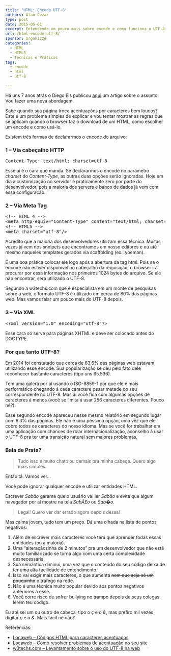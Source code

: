 ```yaml
---
title: 'HTML: Encode UTF-8'
authors: Alan Cezar
type: post
date: 2015-05-01
excerpt: Entendendo um pouco mais sobre encode e como funciona o UTF-8.
url: /html-encode-utf-8/
sponsor: organizze
categories:
  - HTML
  - HTML5
  - Técnicas e Práticas
tags:
  - encode
  - html
  - utf-8

---
```

Há uns 7 anos atrás o Diego Eis publicou [aqui][1] um artigo sobre o assunto. Vou fazer uma nova abordagem.

Sabe quando sua página troca acentuações por caracteres bem loucos? Este é um problema simples de explicar e vou tentar mostrar as regras que se aplicam quando o browser faz o download de um HTML, como escolher um encode e como usá-lo.

Existem três formas de declararmos o encode do arquivo:

### 1 &#8211; Via cabeçalho HTTP

<pre>Content-Type: text/html; charset=utf-8</pre>

Esse aí é o cara que manda. Se declararmos o encode no parâmetro _charset_ do _Content-Type_, as outras duas opções serão ignoradas. Hoje em dia a customização no servidor é praticamente zero por parte do desenvolvedor, pois a maioria dos servers e banco de dados já vem com essa configuração.

### 2 &#8211; Via Meta Tag

<pre>&lt;!-- HTML 4 --&gt;
&lt;meta http-equiv="Content-Type" content="text/html; charset=utf-8"&gt;
&lt;!-- HTML5 --&gt;
&lt;meta charset="utf-8"/&gt;</pre>

Acredito que a maioria dos desenvolvedores utilizam essa técnica. Muitas vezes já vem nos snnipets que encontramos em nosso editores e ou até mesmo naqueles templates gerados via scaffolding (ex.: yoeman).

É uma boa prática colocar ele logo após a abertura da tag html. Pois se o encode não estiver disponível no cabeçalho da requisição, o browser irá procurar por essa informação nos primeiros 1024 bytes do arquivo. Se ele não encontrar, será utilizado o UTF-8.

Segundo a w3techs.com que é especialista em um monte de pesquisas sobre a web, o formato UTF-8 é utilizado em cerca de 80% das páginas web. Mas vamos falar um pouco mais do UTF-8 depois.

### 3 &#8211; Via XML

<pre>&lt;?xml version="1.0" encoding="utf-8"?&gt;</pre>

Esse cara só serve para páginas XHTML e deve ser colocado antes do DOCTYPE.

### Por que tanto UTF-8?

Em 2014 foi constatado que cerca de 83,6% das páginas web estavam utilizando esse encode. Sua popularização se deu pelo fato dele reconhecer bastante caracteres (tipo uns 65.536).

Tem uma galera por aí usando o ISO-8859-1 por que ele é mais performático chegando á cada caractere pesar metade do seu correspondente no UTF-8. Mas aí você fica com algumas opções de caracteres á menos (você se limita á usar 256 caracteres diferentes. Pouco né?).

Esse segundo encode apareceu nesse mesmo relatório em segundo lugar com 8.3% das páginas. Ele não é uma péssima opção, uma vez que ele cobre todos os caracteres do nosso idioma. Mas se você for trabalhar em uma aplicação com chances de rolar internacionalização, aconselho á usar o UTF-8 pra ter uma transição natural sem maiores problemas.

### Bala de Prata?

> Tudo isso é muito chato ou demais pra minha cabeça. Quero algo mais simples.

Então tá. Vamos ver&#8230;

Você pode ignorar qualquer encode e utilizar entidades HTML.

Escrever _Sab&atilde;o_ garante que o usuário vai ler _Sabão_ e evita que algum navegador por aí mostre na tela _SabÃ£o_ ou _Sab�o_.

> Legal! Quero ver dar errado agora depois dessa!

Mas calma jovem, tudo tem um preço. Dá uma olhada na lista de pontos negativos:

  1. Além de escrever mais caracteres você terá que aprender todas essas entidades (ou a maioria).
  2. Uma &#8220;alteraçãozinha de 2 minutos&#8221; pra um desenvolvedor que não está muito familiarizado se torna algo com uma certa complexidade desnecessária.
  3. Sua semântica diminui, uma vez que o conteúdo do seu código deixa de ter uma alta facilidade de entendimento.
  4. Isso vai exigir mais caracteres, o que aumenta <del>nem que seja só um pouquinho</del> o tráfego na rede.
  5. Não é uma técnica muito popular devido aos pontos negativos anteriores á esse.
  6. Você corre risco de sofrer bullying no trampo depois de seus colegas lerem teu código.

Eu até sei um ou outro de cabeça, tipo o _&ccedil;_ e o _&_, mas prefiro mil vezes digitar _ç_ e o _&_. Mais fácil né não?

Referências:

  * <a href="https://wiki.locaweb.com/pt-br/C%C3%B3digos_HTML_para_caracteres_acentuados" target="_blank">Locaweb &#8211; Códigos HTML para caracteres acentuados</a>
  * <a href="https://wiki.locaweb.com/pt-br/Como_resolver_problemas_de_acentua%C3%A7%C3%B5es_em_seu_site" target="_blank">Locaweb &#8211; Como resolver problemas de acentuação no seu site</a>
  * <a href="https://w3techs.com/technologies/overview/character_encoding/all" target="_blank">w3techs.com &#8211; Levantamento sobre o uso do UTF-8 na web</a>

 [1]: https://tableless.com.br/charsets-e-encodes-tabelas-de-caracteres/